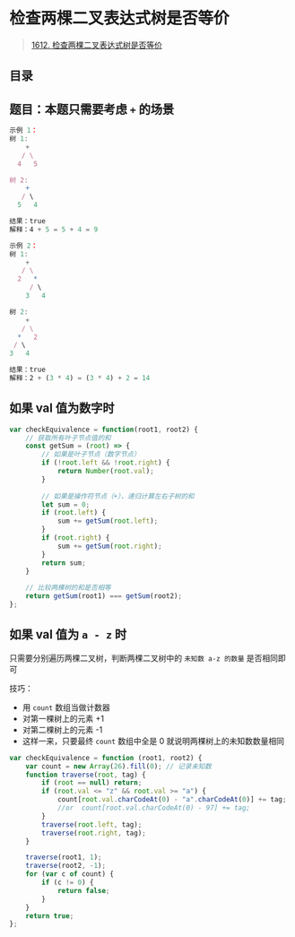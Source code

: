 
# 检查两棵二叉表达式树是否等价


> [1612. 检查两棵二叉表达式树是否等价](https://leetcode.cn/problems/check-if-two-expression-trees-are-equivalent/)



## 目录
<!-- toc -->
 ## 题目：本题只需要考虑 `+` 的场景 

```javascript hl:1,15
示例 1：
树 1:
    +
   / \
  4   5

树 2:
    +
   / \
  5   4

结果：true
解释：4 + 5 = 5 + 4 = 9

示例 2：
树 1:
    +
   / \
  2   *
     / \
    3   4

树 2:
    +
   / \
  *   2
 / \
3   4

结果：true
解释：2 + (3 * 4) = (3 * 4) + 2 = 14

```

## 如果 val 值为数字时

```javascript
var checkEquivalence = function(root1, root2) {
    // 获取所有叶子节点值的和
    const getSum = (root) => {
        // 如果是叶子节点（数字节点）
        if (!root.left && !root.right) {
            return Number(root.val);
        }
        
        // 如果是操作符节点（+），递归计算左右子树的和
        let sum = 0;
        if (root.left) {
            sum += getSum(root.left);
        }
        if (root.right) {
            sum += getSum(root.right);
        }
        return sum;
    }
    
    // 比较两棵树的和是否相等
    return getSum(root1) === getSum(root2);
};

```

## 如果 val 值为 `a - z` 时

只需要分别遍历两棵二叉树，判断两棵二叉树中的 `未知数 a-z 的数量` 是否相同即可

技巧：
- 用 `count` 数组当做计数器
- 对第一棵树上的元素 +1
- 对第二棵树上的元素 -1
- 这样一来，只要最终 `count` 数组中全是 0 就说明两棵树上的未知数数量相同


```javascript
var checkEquivalence = function (root1, root2) {
    var count = new Array(26).fill(0); // 记录未知数
    function traverse(root, tag) {
        if (root == null) return;
        if (root.val <= "z" && root.val >= "a") {
            count[root.val.charCodeAt(0) - "a".charCodeAt(0)] += tag;
            //or  count[root.val.charCodeAt(0) - 97] += tag;
        }
        traverse(root.left, tag);
        traverse(root.right, tag);
    }

    traverse(root1, 1);
    traverse(root2, -1);
    for (var c of count) {
        if (c != 0) {
            return false;
        }
    }
    return true;
};

```
